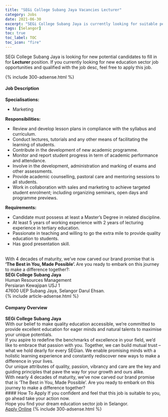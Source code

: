```yaml
---
title: "SEGi College Subang Jaya Vacancies Lecturer" 
category: Jobs 
date: 2021-06-30 
excerpt: "SEGi College Subang Jaya is currently looking for suitable person to fill in the Lecturer which positioned at Selangor" 
tags: [Selangor] 
toc: true 
toc_label: TOC 
toc_icon: "fire" 
--- 
```


<p>SEGi College Subang Jaya is looking for new potential candidates to fill in for <b>Lecturer</b> position. If you currently looking for new education sector job opportunities and qualified with the job desc, feel free to apply this job.
</p>{% include 300-adsense.html %} 
<div><div><h4>Job Description</h4></div><div><div><span><div><div><div><strong>Specialisations:</strong></div><ul><li>Marketing</li></ul><div><strong>Responsibilities:</strong></div><ul><li>Review and develop lesson plans in compliance with the syllabus and curriculum.</li><li>Conduct lectures, tutorials and any other means of facilitating the learning of students.</li><li>Contribute in the development of new academic programme.</li><li>Monitor and report student progress in term of academic performance and attendance.</li><li>Involve in the development, administration and marking of exams and other assessments.</li><li>Provide academic counselling, pastoral care and mentoring sessions to all students.</li><li>Work in collaboration with sales and marketing to achieve targeted student enrolment; including organizing seminars, open days and programme previews.</li></ul><div><strong>Requirements:</strong></div><ul><li>Candidate must possess at least a Master&#8217;s Degree in related discipline.</li><li>At least 5 years of working experience with 2 years of lecturing experience in tertiary education.</li><li>Passionate in teaching and willing to go the extra mile to provide quality education to students.</li><li>Has good presentation skill.</li></ul><div><br>With 4 decades of maturity, we&#8217;ve now carved our brand promise that is<strong> &#8216;The Best in You, Made Possible&#8217;. </strong>Are you ready to embark on this journey to make a difference together?:</div></div><div><div><strong>SEGi College Subang Jaya</strong><br>Human Resources Management<br>Persiaran Kewajipan USJ 1<br>47600 UEP Subang Jaya, Selangor Darul Ehsan.</div></div></div></span></div></div></div> 
{% include article-adsense.html %} 
<div><div><h4>Company Overview</h4></div><div><div><span><div><div>
<div>
<strong>SEGi College Subang Jaya </strong></div>
<div>
<div>
			With our belief to make quality education accessible, we&#8217;re committed to provide excellent education for eager minds and natural talents to maximise your unique potentials.</div>
<div>
			If you aspire to redefine the benchmarks of excellence in your field, we&#8217;d like to embrace that passion with you. Together, we can build mutual trust &#8211; what we hold dearly for every SEGian. We enable promising minds with a holistic learning experience and constantly rediscover new ways to make a difference in your lives.</div>
<div>
			Our unique attributes of quality, passion, vibrancy and care are the key and guiding principles that pave the way for your growth and ours alike.</div>
<div>
			With nearly 4 decades of maturity, we&#8217;ve now carved our brand promise that is &#8216;The Best in You, Made Possible&#8217;. Are you ready to embark on this journey to make a difference together?</div>
</div>
</div></div></span></div></div></div> 
#### How To Apply 
If you confident and feel that this job is suitable to you, go ahead take your action now. <br/> 
Hope you find your dream education sector job in Selangor. <br/> 
<a href="https://www.jobstreet.com.my/en/job/lecturer-4603429?jobId=jobstreet-my-job-4603429" class="btn btn--info" target="_blank" rel="nofollow noopenner">Apply Online</a> 
{% include 300-adsense.html %} 